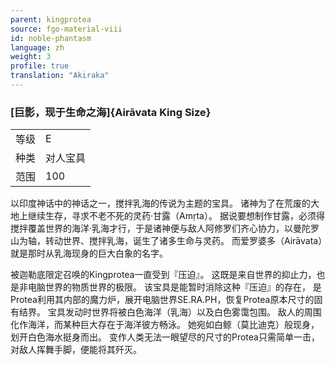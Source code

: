 ```yaml
---
parent: kingprotea
source: fgo-material-viii
id: noble-phantasm
language: zh
weight: 3
profile: true
translation: "Akiraka"
---
```


### [巨影，现于生命之海]{Airāvata King Size}

<table>
  <tr><td>等级</td><td>E</td></tr>
  <tr><td>种类</td><td>对人宝具</td></tr>
  <tr><td>范围</td><td>100</td></tr>
</table>

以印度神话中的神话之一，搅拌乳海的传说为主题的宝具。
诸神为了在荒废的大地上继续生存，寻求不老不死的灵药·甘露（Amṛta）。
据说要想制作甘露，必须得搅拌覆盖世界的海洋·乳海才行，于是诸神便与敌人阿修罗们齐心协力，以曼陀罗山为轴，转动世界、搅拌乳海，诞生了诸多生命与灵药。
而爱罗婆多（Airāvata）就是那时从乳海现身的巨大白象的名字。

被迦勒底限定召唤的Kingprotea一直受到『压迫』。
这既是来自世界的抑止力，也是非电脑世界的物质世界的极限。
该宝具是能暂时消除这种『压迫』的存在，
是Protea利用其内部的魔力炉，展开电脑世界SE.RA.PH，恢复Protea原本尺寸的固有结界。
宝具发动时世界将被白色海洋（乳海）以及白色雾霭包围。
敌人的周围化作海洋，而某种巨大存在于海洋彼方畅泳。
她宛如白鲸（莫比迪克）般现身，划开白色海水挺身而出。
变作人类无法一眼望尽的尺寸的Protea只需简单一击，对敌人挥舞手脚，便能将其歼灭。
